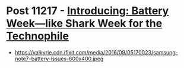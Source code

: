 # Post 11217 - [Introducing: Battery Week—like Shark Week for the Technophile](https://www.ifixit.com/News/11217/battery-week)

- https://valkyrie.cdn.ifixit.com/media/2016/09/05170023/samsung-note7-battery-issues-600x400.jpeg
